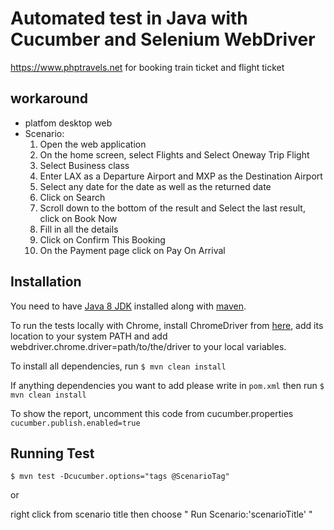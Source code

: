 # Automated test in Java with Cucumber and Selenium WebDriver ##
https://www.phptravels.net for booking train ticket and flight ticket

## workaround ##

- platfom desktop web
- Scenario:
  1. Open the web application
  2. On the home screen, select Flights and Select Oneway Trip Flight
  3. Select Business class
  4. Enter LAX as a Departure Airport and MXP as the Destination Airport
  5. Select any date for the date as well as the returned date
  6. Click on Search
  7. Scroll down to the bottom of the result and Select the last result, click on Book Now
  8. Fill in all the details
  9. Click on Confirm This Booking
  10. On the Payment page click on Pay On Arrival
  
## Installation ##
You need to have [Java 8 JDK](https://www.oracle.com/technetwork/java/javase/downloads/jdk8-downloads-2133151.html) installed along with [maven](https://maven.apache.org/download.cgi).

To run the tests locally with Chrome, install ChromeDriver from [here](http://chromedriver.chromium.org), add its location to your system PATH and add webdriver.chrome.driver=path/to/the/driver to your local variables.

To install all dependencies, run ```$ mvn clean install```

If anything dependencies you want to add please write in ```pom.xml``` then run ```$ mvn clean install``` 

To show the report, uncomment this code from cucumber.properties
```cucumber.publish.enabled=true```

                  
## Running Test ##                       
```console
$ mvn test -Dcucumber.options="tags @ScenarioTag"
```
or 

right click from scenario title then choose "  Run Scenario:'scenarioTitle'  "            

